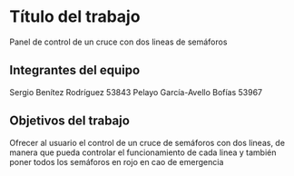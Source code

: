 # Título del trabajo
Panel de control de un cruce con dos lineas de semáforos
## Integrantes del equipo
Sergio Benítez Rodríguez 53843
Pelayo García-Avello Bofías 53967
## Objetivos del trabajo
Ofrecer al usuario el control de un cruce de semáforos con dos lineas, de manera que pueda controlar el funcionamiento de cada linea y también poner todos los semáforos en rojo en cao de emergencia
